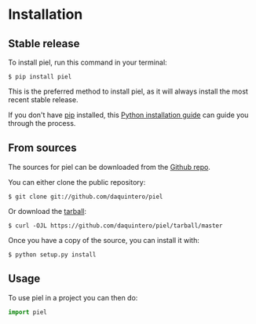 # Installation

## Stable release

To install piel, run this command in your terminal:

``` console
$ pip install piel
```

This is the preferred method to install piel, as it will always install the most recent stable release.

If you don\'t have [pip](https://pip.pypa.io) installed, this [Python installation guide](http://docs.python-guide.org/en/latest/starting/installation/) can guide you through the process.

## From sources

The sources for piel can be downloaded from the [Github repo](https://github.com/daquintero/piel).

You can either clone the public repository:

``` console
$ git clone git://github.com/daquintero/piel
```

Or download the [tarball](https://github.com/daquintero/piel/tarball/master):

``` console
$ curl -OJL https://github.com/daquintero/piel/tarball/master
```

Once you have a copy of the source, you can install it with:

``` console
$ python setup.py install
```

## Usage

To use piel in a project you can then do:

```python
import piel
```

